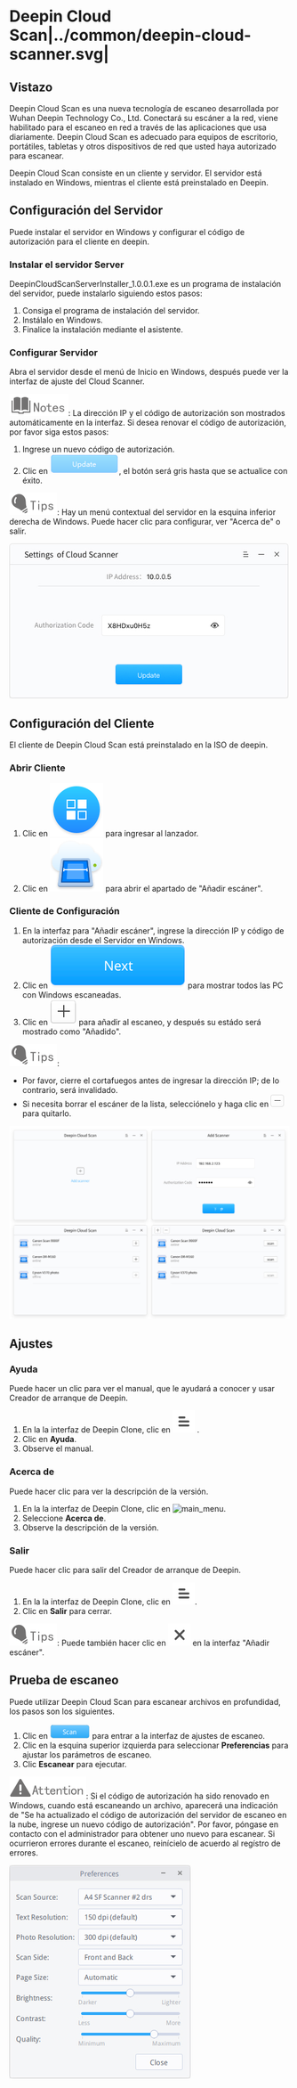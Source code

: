 # Deepin Cloud Scan|../common/deepin-cloud-scanner.svg|

## Vistazo

Deepin Cloud Scan es una nueva tecnología de escaneo desarrollada por Wuhan Deepin Technology Co., Ltd. Conectará su escáner a la red, viene habilitado para el escaneo en red a través de las aplicaciones que usa diariamente. Deepin Cloud Scan es adecuado para equipos de escritorio, portátiles, tabletas y otros dispositivos de red que usted haya autorizado para escanear.

Deepin Cloud Scan consiste en un cliente y servidor. El servidor está instalado en Windows, mientras el cliente está preinstalado en Deepin.

## Configuración del Servidor

Puede instalar el servidor en Windows y configurar el código de autorización para el cliente en deepin.

### Instalar el servidor Server

DeepinCloudScanServerInstaller_1.0.0.1.exe es un programa de instalación del servidor, puede instalarlo siguiendo estos pasos:

1. Consiga el programa de instalación del servidor.
2. Instálalo en Windows.
3. Finalice la instalación mediante el asistente.

### Configurar Servidor

Abra el servidor desde el menú de Inicio en Windows, después puede ver la interfaz de ajuste del Cloud Scanner.

![notes](icon/notes.svg): La dirección IP y el código de autorización son mostrados automáticamente en la interfaz. Si desea renovar el código de autorización, por favor siga estos pasos:

1. Ingrese un nuevo código de autorización.
2. Clic en ![icon_update](icon/icon_update.png), el botón será gris hasta que se actualice con éxito.

![tips](icon/tips.svg): Hay un menú contextual del servidor en la esquina inferior derecha de Windows. Puede hacer clic para configurar, ver "Acerca de" o salir.

![0|server-settings](jpg/server-settings.jpg)

## Configuración del Cliente

El cliente de Deepin Cloud Scan está preinstalado en la ISO de deepin.

### Abrir Cliente

1. Clic en ![launcher-24](icon/launcher-24.svg) para ingresar al lanzador.
2. Clic en ![scanner-24](icon/scanner-24.svg) para abrir el apartado de "Añadir escáner".

### Cliente de Configuración

1. En la interfaz para "Añadir escáner", ingrese la dirección IP y código de autorización desde el Servidor en Windows.
2. Clic en ![icon_next](icon/icon_next.svg) para mostrar todos las PC con Windows escaneadas.
3. Clic en ![icon_add](icon/icon_add.svg) para añadir al escaneo, y después su estádo será mostrado como "Añadido".

![tips](icon/tips.svg):
- Por favor, cierre el cortafuegos antes de ingresar la dirección IP; de lo contrario, será invalidado.
- Si necesita borrar el escáner de la lista, selecciónelo y haga clic en ![icon_delete](icon/icon_delete.png) para quitarlo.

 ![1|client-settings](jpg/client-settings.jpg)

## Ajustes

### Ayuda

Puede hacer un clic para ver el manual, que le ayudará a conocer y usar Creador de arranque de Deepin.

1. En la la interfaz de Deepin Clone, clic en ![icon_menu](icon/icon_menu.svg) .
2. Clic en **Ayuda**.
3. Observe el manual.

### Acerca de

Puede hacer clic para ver la descripción de la versión.

1. En la la interfaz de Deepin Clone, clic en ![main_menu](icon/main_menu.svg).
2. Seleccione **Acerca de**.
3. Observe la descripción de la versión.

### Salir

Puede hacer clic para salir del Creador de arranque de Deepin.

1. En la la interfaz de Deepin Clone, clic en ![icon_menu](icon/icon_menu.svg).
2. Clic en **Salir** para cerrar.

![tips](icon/tips.svg): Puede también hacer clic en ![icon_next](icon/icon_close.svg)
en la interfaz "Añadir escáner".

## Prueba de escaneo

Puede utilizar Deepin Cloud Scan para escanear archivos en profundidad, los pasos son los siguientes.

1. Clic en ![icon_scan](icon/icon_scan.png) para entrar a la interfaz de ajustes de escaneo.
2. Clic en la esquina superior izquierda para seleccionar **Preferencias** para ajustar los parámetros de escaneo.
3. Clic **Escanear** para ejecutar.

![attention](icon/attention.svg): Si el código de autorización ha sido renovado en Windows, cuando está escaneando un archivo, aparecerá una indicación de "Se ha actualizado el código de autorización del servidor de escaneo en la nube, ingrese un nuevo código de autorización". Por favor, póngase en contacto con el administrador para obtener uno nuevo para escanear. Si ocurrieron errores durante el escaneo, reinícielo de acuerdo al regístro de errores.

 ![0|scan-settings](jpg/scan-settings.jpg)
